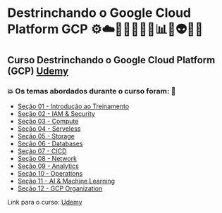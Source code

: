 # Destrinchando o Google Cloud Platform GCP ⚙️☁️🤯👩🏻‍💻🎲📊💾👽🤖🚀
## Curso Destrinchando o Google Cloud Platform (GCP) [Udemy](https://www.udemy.com/course/destrinchando-o-gcp/)
### 💥 Os temas abordados durante o curso foram: 🚀
- [Seção 01 - Introdução ao Treinamento](https://github.com/romulovieira777/Destrinchando_o_Google_Cloud_Platform_GCP/tree/main/Secao_01_Introducao_ao_Treinamento)
- [Seção 02 - IAM & Security](https://github.com/romulovieira777/Destrinchando_o_Google_Cloud_Platform_GCP/tree/main/Secao_02_IAM_%26_Security)
- [Seção 03 - Compute](https://github.com/romulovieira777/Destrinchando_o_Google_Cloud_Platform_GCP/tree/main/Secao_03_Compute)
- [Seção 04 - Serveless](https://github.com/romulovieira777/Destrinchando_o_Google_Cloud_Platform_GCP/tree/main/Secao_04_Serveless)
- [Seção 05 - Storage](https://github.com/romulovieira777/Destrinchando_o_Google_Cloud_Platform_GCP/tree/main/Secao_05_Storage)
- [Seção 06 - Databases](https://github.com/romulovieira777/Destrinchando_o_Google_Cloud_Platform_GCP/tree/main/Secao_06_Databases)
- [Seção 07 - CICD](https://github.com/romulovieira777/Destrinchando_o_Google_Cloud_Platform_GCP/tree/main/Secao_07_CICD)
- [Seção 08 - Network](https://github.com/romulovieira777/Destrinchando_o_Google_Cloud_Platform_GCP/tree/main/Secao_08_Network)
- [Seção 09 - Analytics](https://github.com/romulovieira777/Destrinchando_o_Google_Cloud_Platform_GCP/tree/main/Secao_09_Analytics)
- [Seção 10 - Operations](https://github.com/romulovieira777/Destrinchando_o_Google_Cloud_Platform_GCP/tree/main/Secao_10_Operations)
- [Seção 11 - AI & Machine Learning](https://github.com/romulovieira777/Destrinchando_o_Google_Cloud_Platform_GCP/tree/main/Secao_11_AI_Machine_Learning)
- [Seção 12 - GCP Organization]()

Link para o curso: [Udemy](https://www.udemy.com/course/destrinchando-o-gcp/)
